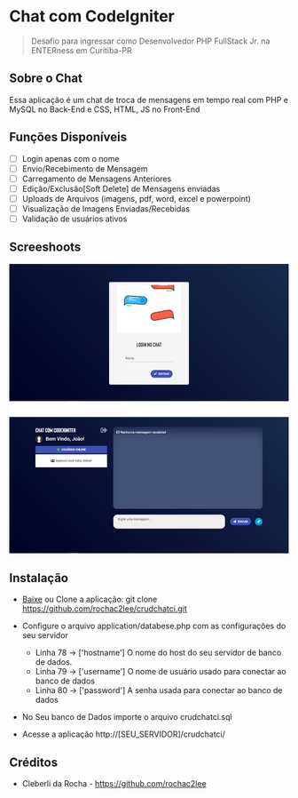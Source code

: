 # Chat com CodeIgniter
> Desafio para ingressar como Desenvolvedor PHP FullStack Jr. na ENTERness em Curitiba-PR

## Sobre o Chat
Essa aplicação é um chat de troca de mensagens em tempo real com PHP e MySQL no Back-End e CSS, HTML, JS no Front-End

## Funções Disponíveis
* [ ] Login apenas com o nome
* [ ] Envio/Recebimento de Mensagem
* [ ] Carregamento de Mensagens Anteriores
* [ ] Edição/Exclusão[Soft Delete] de Mensagens enviadas
* [ ] Uploads de Arquivos (imagens, pdf, word, excel e powerpoint)
* [ ] Visualização de Imagens Enviadas/Recebidas
* [ ] Validação de usuários ativos

## Screeshoots

![Chat](images/screenshot.png?raw=true "Chat")


## Instalação

- [Baixe](https://github.com/rochac2lee/crudchatci/archive/master.zip) ou Clone a aplicação: git clone https://github.com/rochac2lee/crudchatci.git 

- Configure o arquivo application/databese.php com as configurações do seu servidor
	- Linha 78 -> ['hostname'] O nome do host do seu servidor de banco de dados.
	- Linha 79 -> ['username'] O nome de usuário usado para conectar ao banco de dados
	- Linha 80 -> ['password'] A senha usada para conectar ao banco de dados
- No Seu banco de Dados importe o arquivo crudchatci.sql
- Acesse a aplicação http://[SEU_SERVIDOR]/crudchatci/

## Créditos

- Cleberli da Rocha - https://github.com/rochac2lee

